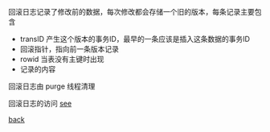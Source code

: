 回滚日志记录了修改前的数据，每次修改都会存储一个旧的版本，每条记录主要包含  
- transID 产生这个版本的事务ID，最早的一条应该是插入这条数据的事务ID  
- 回滚指针，指向前一条版本记录  
- rowid 当表没有主键时出现  
- 记录的内容  

回滚日志由 purge 线程清理  
  
回滚日志的访问 [see](../6/1.md)  

[back](../1.md)  